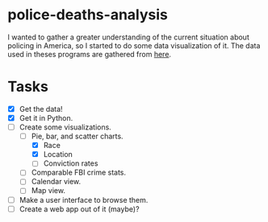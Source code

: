 # police-deaths-analysis

I wanted to gather a greater understanding of the current situation about policing in America, so I started to do some data visualization of it. The data used in theses programs are gathered from [here](https://mappingpoliceviolence.org/).

# Tasks
- [x] Get the data!
- [x] Get it in Python.
- [ ] Create some visualizations.
  - [ ] Pie, bar, and scatter charts.
    - [x] Race
    - [x] Location
    - [ ] Conviction rates
  - [ ] Comparable FBI crime stats.
  - [ ] Calendar view.
  - [ ] Map view.
- [ ] Make a user interface to browse them.
- [ ] Create a web app out of it (maybe)? 